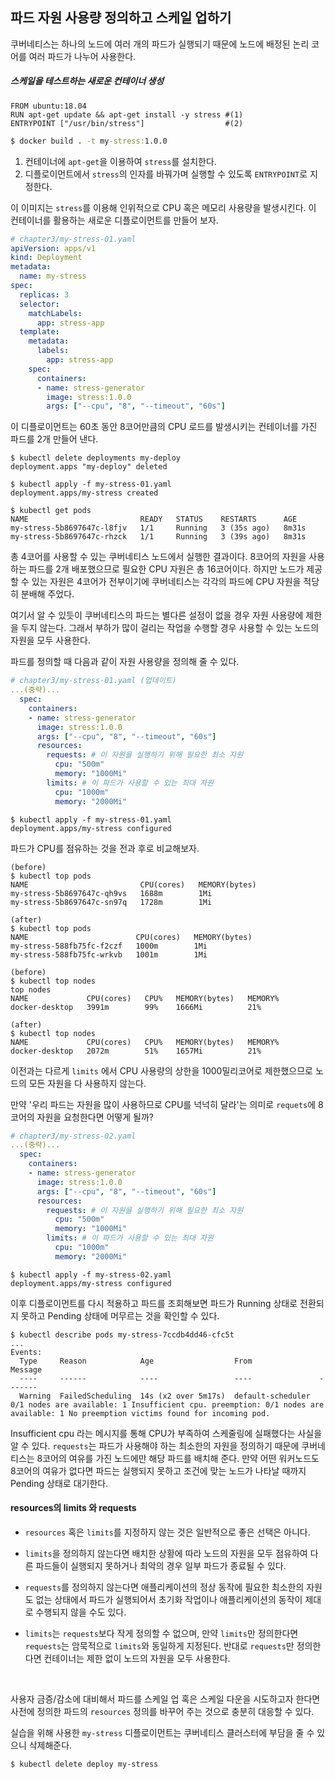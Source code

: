 ## 파드 자원 사용량 정의하고 스케일 업하기

쿠버네티스는 하나의 노드에 여러 개의 파드가 실행되기 때문에 노드에 배정된 논리 코어를 여러 파드가 나누어 사용한다. 

##### 스케일을 테스트하는 새로운 컨테이너 생성

```
FROM ubuntu:18.04
RUN apt-get update && apt-get install -y stress #(1)
ENTRYPOINT ["/usr/bin/stress"]                  #(2)
```

```cmd
$ docker build . -t my-stress:1.0.0
```
1. 컨테이너에 `apt-get`을 이용하여 `stress`를 설치한다.
2. 디플로이먼트에서 `stress`의 인자를 바꿔가며 실행할 수 있도록 `ENTRYPOINT`로 지정한다.

이 이미지는 `stress`를 이용해 인위적으로 CPU 혹은 메모리 사용량을 발생시킨다. 이 컨테이너를 활용하는 새로운 디플로이먼트를 만들어 보자.

```yaml
# chapter3/my-stress-01.yaml
apiVersion: apps/v1
kind: Deployment
metadata:
  name: my-stress
spec:
  replicas: 3
  selector:
    matchLabels:
      app: stress-app
  template:
    metadata:
      labels:
        app: stress-app
    spec:
      containers:
      - name: stress-generator
        image: stress:1.0.0
        args: ["--cpu", "8", "--timeout", "60s"]
```

이 디플로이먼트는 60초 동안 8코어만큼의 CPU 로드를 발생시키는 컨테이너를 가진 파드를 2개 만들어 낸다.

```
$ kubectl delete deployments my-deploy
deployment.apps "my-deploy" deleted
```

```
$ kubectl apply -f my-stress-01.yaml 
deployment.apps/my-stress created
```

```
$ kubectl get pods
NAME                         READY   STATUS    RESTARTS      AGE
my-stress-5b8697647c-l8fjv   1/1     Running   3 (35s ago)   8m31s
my-stress-5b8697647c-rhzck   1/1     Running   3 (39s ago)   8m31s
```

총 4코어를 사용할 수 있는 쿠버네티스 노드에서 실행한 결과이다. 8코어의 자원을 사용하는 파드를 2개 배포했으므로 필요한 CPU 자원은 총 16코어이다. 하지만 노드가 제공할 수 있는 자원은 4코어가 전부이기에 쿠버네티스는 각각의 파드에 CPU 자원을 적당히 분배해 주었다.

여기서 알 수 있듯이 쿠버네티스의 파드는 별다른 설정이 없을 경우 자원 사용량에 제한을 두지 않는다. 그래서 부하가 많이 걸리는 작업을 수행할 경우 사용할 수 있는 노드의 자원을 모두 사용한다.

파드를 정의할 때 다음과 같이 자원 사용량을 정의해 줄 수 있다.
```yaml
# chapter3/my-stress-01.yaml (업데이트)
...(중략)...
  spec:
    containers:
    - name: stress-generator
      image: stress:1.0.0
      args: ["--cpu", "8", "--timeout", "60s"]
      resources:
        requests: # 이 자원을 실행하기 위해 필요한 최소 자원
          cpu: "500m"
          memory: "1000Mi"
        limits: # 이 파드가 사용할 수 있는 최대 자원
          cpu: "1000m"
          memory: "2000Mi"
```

```
$ kubectl apply -f my-stress-01.yaml
deployment.apps/my-stress configured
```

파드가 CPU를 점유하는 것을 전과 후로 비교해보자.

```
(before)
$ kubectl top pods
NAME                         CPU(cores)   MEMORY(bytes)   
my-stress-5b8697647c-qh9vs   1688m        1Mi             
my-stress-5b8697647c-sn97q   1728m        1Mi 

(after)
$ kubectl top pods
NAME                        CPU(cores)   MEMORY(bytes)   
my-stress-588fb75fc-f2czf   1000m        1Mi             
my-stress-588fb75fc-wrkvb   1001m        1Mi  
```

```
(before)
$ kubectl top nodes
top nodes
NAME             CPU(cores)   CPU%   MEMORY(bytes)   MEMORY%   
docker-desktop   3991m        99%    1666Mi          21% 

(after)
$ kubectl top nodes
NAME             CPU(cores)   CPU%   MEMORY(bytes)   MEMORY%   
docker-desktop   2072m        51%    1657Mi          21%  
```

이전과는 다르게 `limits` 에서 CPU 사용량의 상한을 1000밀리코어로 제한했으므로 노드의 모든 자원을 다 사용하지 않는다. 

만약 '우리 파드는 자원을 많이 사용하므로 CPU를 넉넉히 달라'는 의미로 `requets`에 8코어의 자원을 요청한다면 어떻게 될까?

```yaml
# chapter3/my-stress-02.yaml
...(중략)...
  spec:
    containers:
    - name: stress-generator
      image: stress:1.0.0
      args: ["--cpu", "8", "--timeout", "60s"]
      resources:
        requests: # 이 자원을 실행하기 위해 필요한 최소 자원
          cpu: "500m"
          memory: "1000Mi"
        limits: # 이 파드가 사용할 수 있는 최대 자원
          cpu: "1000m"
          memory: "2000Mi"
```

```
$ kubectl apply -f my-stress-02.yaml
deployment.apps/my-stress configured
```

이후 디플로이먼트를 다시 적용하고 파드를 조회해보면 파드가 Running 상태로 전환되지 못하고 Pending 상태에 머무르는 것을 확인할 수 있다.

```
$ kubectl describe pods my-stress-7ccdb4dd46-cfc5t
...
Events:
  Type     Reason            Age                  From               Message
  ----     ------            ----                 ----               -------
  Warning  FailedScheduling  14s (x2 over 5m17s)  default-scheduler  0/1 nodes are available: 1 Insufficient cpu. preemption: 0/1 nodes are available: 1 No preemption victims found for incoming pod.
```

Insufficient cpu 라는 메시지를 통해 CPU가 부족하여 스케줄링에 실패했다는 사실을 알 수 있다. `requests`는 파드가 사용해야 하는 최소한의 자원을 정의하기 때문에 쿠버네티스는 8코어의 여유를 가진 노드에만 해당 파드를 배치해 준다. 만약 어떤 워커노드도 8코어의 여유가 없다면 파드는 실행되지 못하고 조건에 맞는 노드가 나타날 때까지 Pending 상태로 대기한다.

#### resources의 limits 와 requests
- `resources` 혹은 `limits`를 지정하지 않는 것은 일반적으로 좋은 선택은 아니다.
- `limits`을 정의하지 않는다면 배치한 상황에 따라 노드의 자원을 모두 점유하여 다른 파드들이 실행되지 못하거나 최악의 경우 일부 파드가 종료될 수 있다.

- `requests`를 정의하지 않는다면 애플리케이션의 정상 동작에 필요한 최소한의 자원도 없는 상태에서 파드가 실행되어서 초기화 작업이나 애플리케이션의 동작이 제대로 수행되지 않을 수도 있다.

- `limits`는 `requests`보다 작게 정의할 수 없으며, 만약 `limits`만 정의한다면 `requests`는 암묵적으로 `limits`와 동일하게 지정된다. 반대로 `requests`만 정의한다면 컨테이너는 제한 없이 노드의 자원을 모두 사용한다.


<br/>

사용자 금증/감소에 대비해서 파드를 스케일 업 혹은 스케일 다운을 시도하고자 한다면 사전에 정의한 파드의 `resources` 정의를 바꾸어 주는 것으로 충분히 대응할 수 있다.

실습을 위해 사용한 `my-stress` 디플로이먼트는 쿠버네티스 클러스터에 부담을 줄 수 있으니 삭제해준다.
```
$ kubectl delete deploy my-stress
```